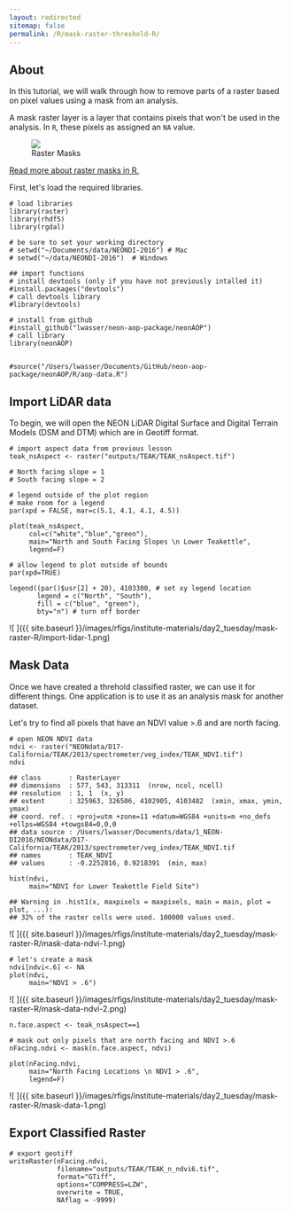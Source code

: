 ```yaml
---
layout: redirected
sitemap: false
permalink: /R/mask-raster-threshold-R/
---
```


## About

In this tutorial, we will walk through how to remove parts of a raster based on
pixel values using a mask from an analysis. 

A mask raster layer is a layer that contains pixels that won't be used in the 
analysis. In `R`, these pixels as assigned an `NA` value.

<figure>
    <a href="{{ site.baseurl }}/images/spatialData/raster_masks.jpg">
    <img src="{{ site.baseurl }}/images/spatialData/raster_masks.jpg">
    </a>
    <figcaption>Raster Masks</figcaption>
</figure>

<a class="btn btn-info" href="http://www.inside-r.org/packages/cran/raster/docs/mask" target="_blank"> Read more about raster masks in R. </a>

First, let's load the required libraries.


    # load libraries
    library(raster)
    library(rhdf5)
    library(rgdal)
    
    # be sure to set your working directory
    # setwd("~/Documents/data/NEONDI-2016") # Mac
    # setwd("~/data/NEONDI-2016")  # Windows
    
    ## import functions
    # install devtools (only if you have not previously intalled it)
    #install.packages("devtools")
    # call devtools library
    #library(devtools)
    
    # install from github
    #install_github("lwasser/neon-aop-package/neonAOP")
    # call library
    library(neonAOP)
    
    
    #source("/Users/lwasser/Documents/GitHub/neon-aop-package/neonAOP/R/aop-data.R")

## Import LiDAR data

To begin, we will open the NEON LiDAR Digital Surface and Digital Terrain Models
(DSM and DTM) which are in Geotiff format.


    # import aspect data from previous lesson
    teak_nsAspect <- raster("outputs/TEAK/TEAK_nsAspect.tif")
    
    # North facing slope = 1
    # South facing slope = 2
    
    # legend outside of the plot region
    # make room for a legend
    par(xpd = FALSE, mar=c(5.1, 4.1, 4.1, 4.5))
    
    plot(teak_nsAspect, 
         col=c("white","blue","green"),
         main="North and South Facing Slopes \n Lower Teakettle",
         legend=F)
    
    # allow legend to plot outside of bounds
    par(xpd=TRUE)
    
    legend((par()$usr[2] + 20), 4103300, # set xy legend location
           legend = c("North", "South"),
           fill = c("blue", "green"), 
           bty="n") # turn off border

![ ]({{ site.baseurl }}/images/rfigs/institute-materials/day2_tuesday/mask-raster-R/import-lidar-1.png)

## Mask Data

Once we have created a threhold classified raster, we can use it for different 
things. One application is to use it as an analysis mask for another dataset. 

Let's try to find all pixels that have an NDVI value >.6 and are north facing. 


    # open NEON NDVI data
    ndvi <- raster("NEONdata/D17-California/TEAK/2013/spectrometer/veg_index/TEAK_NDVI.tif")
    ndvi

    ## class       : RasterLayer 
    ## dimensions  : 577, 543, 313311  (nrow, ncol, ncell)
    ## resolution  : 1, 1  (x, y)
    ## extent      : 325963, 326506, 4102905, 4103482  (xmin, xmax, ymin, ymax)
    ## coord. ref. : +proj=utm +zone=11 +datum=WGS84 +units=m +no_defs +ellps=WGS84 +towgs84=0,0,0 
    ## data source : /Users/lwasser/Documents/data/1_NEON-DI2016/NEONdata/D17-California/TEAK/2013/spectrometer/veg_index/TEAK_NDVI.tif 
    ## names       : TEAK_NDVI 
    ## values      : -0.2252816, 0.9218391  (min, max)

    hist(ndvi,
         main="NDVI for Lower Teakettle Field Site")

    ## Warning in .hist1(x, maxpixels = maxpixels, main = main, plot = plot, ...):
    ## 32% of the raster cells were used. 100000 values used.

![ ]({{ site.baseurl }}/images/rfigs/institute-materials/day2_tuesday/mask-raster-R/mask-data-ndvi-1.png)

    # let's create a mask
    ndvi[ndvi<.6] <- NA
    plot(ndvi,
         main="NDVI > .6")

![ ]({{ site.baseurl }}/images/rfigs/institute-materials/day2_tuesday/mask-raster-R/mask-data-ndvi-2.png)



    n.face.aspect <- teak_nsAspect==1
    
    # mask out only pixels that are north facing and NDVI >.6
    nFacing.ndvi <- mask(n.face.aspect, ndvi)
    
    plot(nFacing.ndvi,
         main="North Facing Locations \n NDVI > .6",
         legend=F)

![ ]({{ site.baseurl }}/images/rfigs/institute-materials/day2_tuesday/mask-raster-R/mask-data-1.png)

## Export Classified Raster


    # export geotiff 
    writeRaster(nFacing.ndvi,
                filename="outputs/TEAK/TEAK_n_ndvi6.tif",
                format="GTiff",
                options="COMPRESS=LZW",
                overwrite = TRUE,
                NAflag = -9999)
